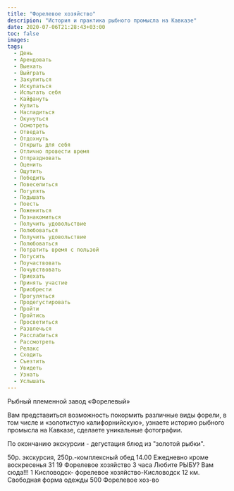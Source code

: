 ```yaml
---
title: "Форелевое хозяйство"
descripion: "История и практика рыбного промысла на Кавказе"
date: 2020-07-06T21:28:43+03:00
toc: false
images:
tags:
  - День
  - Арендовать
  - Выехать
  - Выйграть
  - Закупиться
  - Искупаться
  - Испытать себя
  - Кайфануть
  - Купить
  - Насладиться
  - Окунуться
  - Осмотреть
  - Отведать
  - Отдохнуть
  - Открыть для себя
  - Отлично провести время
  - Отпраздновать
  - Оценить
  - Ощутить
  - Победить
  - Повеселиться
  - Погулять
  - Подышать
  - Поесть
  - Пожениться
  - Познакомиться
  - Получить удовольствие
  - Полюбоваться
  - Получить удовольствие
  - Полюбоваться
  - Потратить время с пользой
  - Потусить
  - Поучаствовать
  - Почувствовать
  - Приехать
  - Принять участие
  - Приобрести
  - Прогуляться
  - Продегустировать
  - Пройти 
  - Пройтись
  - Просветиться
  - Развлечься
  - Расслабиться
  - Рассмотреть
  - Релакс
  - Сходить
  - Съезтить
  - Увидеть
  - Узнать
  - Услышать  
---
```


Рыбный племенной завод «Форелевый» <p>Вам представиться возможность покормить различные виды форели, в том числе и «золотистую калифорнийскую», узнаете историю рыбного промысла на Кавказе, сделаете уникальные фотографии. </p> <p>По окончанию экскурсии - дегустация блюд из "золотой рыбки". </p> 50р. экскурсия, 250р.-комплексный обед 14.00 Ежедневно кроме воскресенья 31 19 Форелевое хозяйство 3 часа Любите РЫБУ? Вам сюда!!! 1 Кисловодск- форелевое хозяйство-Кисловодск 12 км. Свободная форма одежды 500 Форелевое хоз-во
